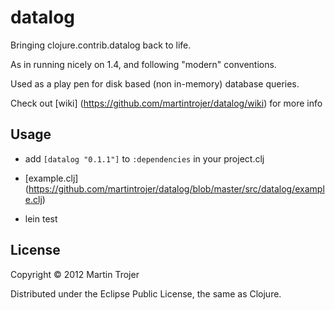 # datalog

Bringing clojure.contrib.datalog back to life.

As in running nicely on 1.4, and following "modern" conventions.

Used as a play pen for disk based (non in-memory) database queries.

Check out [wiki] (https://github.com/martintrojer/datalog/wiki) for more info

## Usage

* add `[datalog "0.1.1"]` to `:dependencies` in your project.clj

* [example.clj] (https://github.com/martintrojer/datalog/blob/master/src/datalog/example.clj)

* lein test

## License

Copyright © 2012 Martin Trojer

Distributed under the Eclipse Public License, the same as Clojure.
